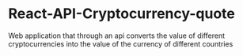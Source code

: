# React-API-Cryptocurrency-quote
Web application that through an api converts the value of different cryptocurrencies into the value of the currency of different countries
